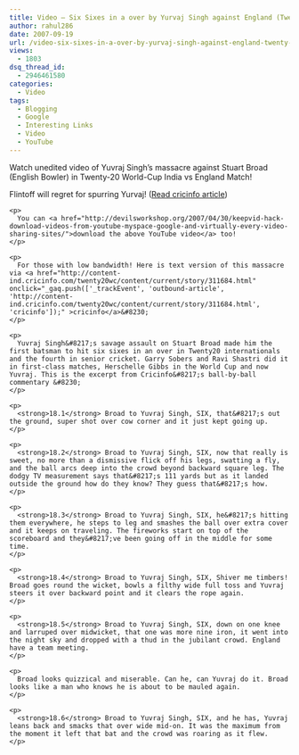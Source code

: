 ```yaml
---
title: Video – Six Sixes in a over by Yurvaj Singh against England (Twenty-20 World Cup Match)
author: rahul286
date: 2007-09-19
url: /video-six-sixes-in-a-over-by-yurvaj-singh-against-england-twenty-20-world-cup-match/
views:
  - 1803
dsq_thread_id:
  - 2946461580
categories:
  - Video
tags:
  - Blogging
  - Google
  - Interesting Links
  - Video
  - YouTube
---
```

Watch unedited video of Yuvraj Singh&#8217;s massacre against Stuart Broad (English Bowler) in Twenty-20 World-Cup India vs England Match!

Flintoff will regret for spurring Yurvaj! (<a href="http://content-ind.cricinfo.com/twenty20wc/content/current/story/311713.html" onclick="_gaq.push(['_trackEvent', 'outbound-article', 'http://content-ind.cricinfo.com/twenty20wc/content/current/story/311713.html', 'Read cricinfo article']);" >Read cricinfo article</a>)

<div height="353" width="425">
  <div name="movie" value="http://www.youtube.com/v/maWKco3Xq64">
  </div>
  
  <div name="wmode" value="transparent">
  </div>
  
  <p>
    </div> 
    
    <p>
      You can <a href="http://devilsworkshop.org/2007/04/30/keepvid-hack-download-videos-from-youtube-myspace-google-and-virtually-every-video-sharing-sites/">download the above YouTube video</a> too!
    </p>
    
    <p>
      For those with low bandwidth! Here is text version of this massacre via <a href="http://content-ind.cricinfo.com/twenty20wc/content/current/story/311684.html" onclick="_gaq.push(['_trackEvent', 'outbound-article', 'http://content-ind.cricinfo.com/twenty20wc/content/current/story/311684.html', 'cricinfo']);" >cricinfo</a>&#8230;
    </p>
    
    <p>
      Yuvraj Singh&#8217;s savage assault on Stuart Broad made him the first batsman to hit six sixes in an over in Twenty20 internationals and the fourth in senior cricket. Garry Sobers and Ravi Shastri did it in first-class matches, Herschelle Gibbs in the World Cup and now Yuvraj. This is the excerpt from Cricinfo&#8217;s ball-by-ball commentary &#8230;
    </p>
    
    <p>
      <strong>18.1</strong> Broad to Yuvraj Singh, SIX, that&#8217;s out the ground, super shot over cow corner and it just kept going up.
    </p>
    
    <p>
      <strong>18.2</strong> Broad to Yuvraj Singh, SIX, now that really is sweet, no more than a dismissive flick off his legs, swatting a fly, and the ball arcs deep into the crowd beyond backward square leg. The dodgy TV measurement says that&#8217;s 111 yards but as it landed outside the ground how do they know? They guess that&#8217;s how.
    </p>
    
    <p>
      <strong>18.3</strong> Broad to Yuvraj Singh, SIX, he&#8217;s hitting them everywhere, he steps to leg and smashes the ball over extra cover and it keeps on traveling. The fireworks start on top of the scoreboard and they&#8217;ve been going off in the middle for some time.
    </p>
    
    <p>
      <strong>18.4</strong> Broad to Yuvraj Singh, SIX, Shiver me timbers! Broad goes round the wicket, bowls a filthy wide full toss and Yuvraj steers it over backward point and it clears the rope again.
    </p>
    
    <p>
      <strong>18.5</strong> Broad to Yuvraj Singh, SIX, down on one knee and larruped over midwicket, that one was more nine iron, it went into the night sky and dropped with a thud in the jubilant crowd. England have a team meeting.
    </p>
    
    <p>
      Broad looks quizzical and miserable. Can he, can Yuvraj do it. Broad looks like a man who knows he is about to be mauled again.
    </p>
    
    <p>
      <strong>18.6</strong> Broad to Yuvraj Singh, SIX, and he has, Yuvraj leans back and smacks that over wide mid-on. It was the maximum from the moment it left that bat and the crowd was roaring as it flew.
    </p>
